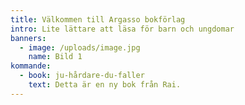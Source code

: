 ```yaml
---
title: Välkommen till Argasso bokförlag
intro: Lite lättare att läsa för barn och ungdomar
banners:
  - image: /uploads/image.jpg
    name: Bild 1
kommande:
  - book: ju-hårdare-du-faller
    text: Detta är en ny bok från Rai.
---
```


